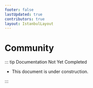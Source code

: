 ```yaml
---
footer: false
lastUpdated: true
contributors: true
layout: IstanbulLayout
---
```


# Community

::: tip Documentation Not Yet Completed

- This document is under construction.

:::
